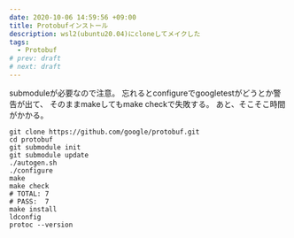 ```yaml
---
date: 2020-10-06 14:59:56 +09:00
title: Protobufインストール
description: wsl2(ubuntu20.04)にcloneしてメイクした
tags:
  - Protobuf
# prev: draft
# next: draft
---
```

submoduleが必要なので注意。
忘れるとconfigureでgoogletestがどうとか警告が出て、
そのままmakeしてもmake checkで失敗する。
あと、そこそこ時間がかかる。
```
git clone https://github.com/google/protobuf.git
cd protobuf
git submodule init
git submodule update
./autogen.sh
./configure
make
make check
# TOTAL: 7
# PASS:  7
make install
ldconfig
protoc --version
```
